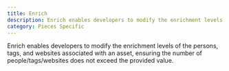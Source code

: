 ```yaml
---
title: Enrich
description: Enrich enables developers to modify the enrichment levels of the persons, tags, and websites associated with an asset, ensuring the number of people/tags/websites does not exceed the provided value.
category: Pieces Specific
---
```


Enrich enables developers to modify the enrichment levels of the persons, tags, and websites associated with an asset, ensuring the number of people/tags/websites does not exceed the provided value.
